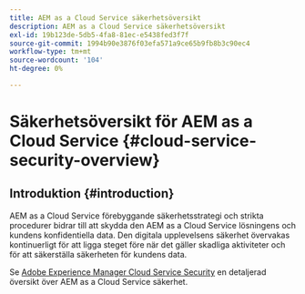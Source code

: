 ```yaml
---
title: AEM as a Cloud Service säkerhetsöversikt
description: AEM as a Cloud Service säkerhetsöversikt
exl-id: 19b123de-5db5-4fa8-81ec-e5438fed3f7f
source-git-commit: 1994b90e3876f03efa571a9ce65b9fb8b3c90ec4
workflow-type: tm+mt
source-wordcount: '104'
ht-degree: 0%

---
```


# Säkerhetsöversikt för AEM as a Cloud Service {#cloud-service-security-overview}

## Introduktion {#introduction}

AEM as a Cloud Service förebyggande säkerhetsstrategi och strikta procedurer bidrar till att skydda den AEM as a Cloud Service lösningens och kundens konfidentiella data. Den digitala upplevelsens säkerhet övervakas kontinuerligt för att ligga steget före när det gäller skadliga aktiviteter och för att säkerställa säkerheten för kundens data.

Se [Adobe Experience Manager Cloud Service Security](https://www.adobe.com/content/dam/cc/en/security/pdfs/AEMCloudService_Security_Overview.pdf) en detaljerad översikt över AEM as a Cloud Service säkerhet.
